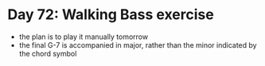 # Day 72: Walking Bass exercise

- the plan is to play it manually tomorrow
- the final G-7 is accompanied in major, rather than the minor indicated by the chord symbol
